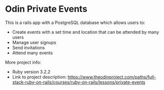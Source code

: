 # Odin Private Events

This is a rails app with a PostgreSQL database which allows users to:
* Create events with a set time and location that can be attended by many users
* Manage user signups
* Send invitations
* Attend many events

More project info:
* Ruby version 3.2.2
* Link to project description: https://www.theodinproject.com/paths/full-stack-ruby-on-rails/courses/ruby-on-rails/lessons/private-events